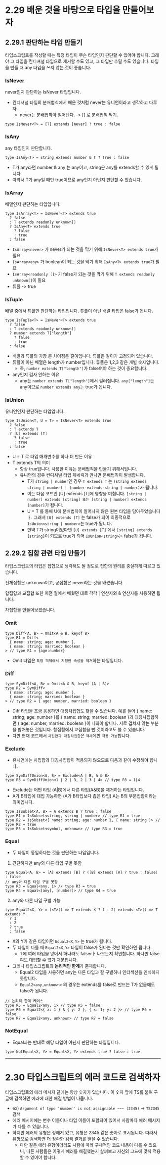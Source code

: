 # 2.29 배운 것을 바탕으로 타입을 만들어보자

## 2.29.1 판단하는 타입 만들기

타입스크립트를 작성할 때는 특정 타입이 무슨 타입인지 판단할 수 있어야 합니다. 그래야 그 타입을 컨디셔널 타입으로 제거할 수도 있고, 그 타입만 추릴 수도 있습니다.
타입을 만들 때 any 타입을 쓰지 않는 것이 좋습니다.

### IsNever

never인지 판단하는 IsNever 타입입니다.

- 컨디셔널 타입의 분배법칙에서 배운 것처럼 never는 유니언이라고 생각하고 다루자.
  - never는 분배법칙이 일어난다. -> [] 로 분배법칙 막기.

```tsx
type IsNever<T> = [T] extends [never] ? true : false
```

### IsAny

any 타입인지 판단합니다.

```tsx
type IsAny<T> = string extends number & T ? true : false
```

- T가 any라면 number & any 는 any이고, string은 any를 extends할 수 있게 됩니다.
- 따라서 T가 any일 때만 true이므로 any인지 아닌지 판단할 수 있습니다.

### IsArray

배열인지 판단하는 타입입니다.

```tsx
type IsArray<T> = IsNever<T> extends true
  ? false
  : T extends readonly unknown[]
  ? IsAny<T> extends true
    ? false
    : true
  : false
```

- `IsArray<never>` 가 never가 되는 것을 막기 위해 `IsNever<T> extends true`가 필요
- `IsArray<any>` 가 boolean이 되는 것을 막기 위해 `IsAny<T> extends true`가 필요
- `IsArray<readonly []>` 가 false가 되는 것을 막기 위해 `T extends readonly unknown[]`이 필요
- 튜플 -> true

### IsTuple

배열 중에서 튜플만 판단하는 타입입니다. 튜플이 아닌 배열 타입은 false가 됩니다.

```tsx
type IsTuple<T> = IsNever<T> extends true
  ? false
  : T extends readonly unknown[]
  ? number extends T["length"]
    ? false
    : true
  : false
```

- 배열과 튜플의 가장 큰 차이점은 길이입니다. 튜플은 길이가 고정되어 있습니다.
- 튜플이 아닌 배열은 length가 number입니다. 튜플은 1,2,3 같은 개별 숫자입니다.
  - 즉, `number extends T["length"]`가 false여야 하는 것이 중요합니다.
- any인지 검사 안하는 이유
  - any는 `number extends T["length"]`에서 걸러집니다. `any["length"]`는 any이므로 `number extends any`는 true가 됩니다.

### IsUnion

유니언인지 판단하는 타입입니다.

```tsx
type IsUnion<T, U = T> = IsNever<T> extends true
  ? false
  : T extends T
  ? [U] extends [T]
    ? false
    : true
  : false
```

- U = T 로 타입 매개변수를 하나 더 만든 이유
- T extends T의 의미
  - 항상 true입니다. 사용한 이유는 분배법칙을 만들기 위해서입니다.
  - 유니언의 경우 컨디셔널 타입 제네릭과 만나면 분배법칙이 발생합니다.
    - T가 `string | number`인 경우 `T extends T` 는 `(string extends string | number) | (number extends string | number)`가 됩니다.
    - 이는 다음 코드인 [U] extends [T]에 영향을 미칩니다. `[string | number] extends [string] 또는 [string | number] extends [number]`가 됩니다.
    - U = T 를 통해 U에 분배법칙이 일어나지 않은 원본 타입을 담아두었습니디ㅏ. 그래서 `[U] extends [T]` 는 false가 되어 최종적으로 `IsUnion<string | number>`는 true가 됩니다.
    - 만약 T가 string이었다면 `[U] extends [T]` 에서 `[string] extends [string]`이 되므로 true가 되어 `IsUnion<string>`는 false가 됩니다.

## 2.29.2 집합 관련 타입 만들기

타입스크립트의 타입은 집합으로 생각해도 될 정도로 집합의 원리를 충실하게 따르고 있습니다.

전체집합은 unknown이고, 공집합은 never라는 것을 배웠습니다.

합집합과 교집합 또한 이전 절에서 배웠던 대로 각각 | 연산자와 & 연산자를 사용하면 됩니다.

차집합을 만들어보겠습니다.

### Omit

```tsx
type Diff<A, B> = Omit<A & B, keyof B>
type R1 = Diff<
  { name: string; age: number },
  { name: string; married: boolean }
> // type R1 = {age:number}
```

- Omit 타입은 `특정 객체에서 지정한 속성을 제거`하는 타입입니다.

### Diff

```tsx
type SymDiff<A, B> = Omit<A & B, keyof (A | B)>
type R2 = SymDiff<
  { name: string; age: number },
  { name: string; married: boolean }
> // type R2 = { age: number, married: boolean }
```

- Diff 타입을 조금 응용하면 대칭차집합도 찾을 수 있습니다. 예를 들어 { name: string; age: number }를 { name: string; married: boolean }과 대칭차집합하면 { age: number, married: boolean }이 나와야 합니다. 서로 겹치지 않는 부분을 합쳐놓은 것입니다. 합집합에서 교집합을 뺀 것이라고도 볼 수 있습니다.
- 다만 현재 코드에서 `차집합과 대칭차집합`은 `객체`에만 `적용 가능`합니다.

### Exclude

- 유니언에는 차집합과 대칭차집합이 적용되지 않으므로 다음과 같이 수정해야 합니다.

```tsx
type SymDiffUnion<A, B> = Exclude<A | B, A & B>
type R3 = SymDiffUnion<1 | 2 | 3, 2 | 3 | 4> // type R3 = 1|4
```

- Exclude는 어떤 타입 (A|B)에서 다른 타입(A&B)을 제거하는 타입입니다.
- A가 B타입에 대입 가능하면 (A가 B타입보다 좁은 타입) A는 B의 부분집합이라는 의미입니다.

```tsx
type IsSubset<A, B> = A extends B ? true : false
type R1 = IsSubset<string, string | number> // type R1 = true
type R2 = IsSubset<{ name: string; age: number }, { name: string }> // type R2 = true
type R3 = IsSubset<symbol, unknown> // type R3 = true
```

### Equal

- 두 타입이 동일하다는 것을 판단하는 타입입니다.

1. 간단하지만 any와 다른 타입 구별 못함

```tsx
type Equal<A, B> = [A] extends [B] ? ([B] extends [A] ? true : false) : false
// any와 다른 타입 구별 못함
type R3 = Equal<any, 1> // type R3 = true
type R4 = Equal<[any], [number]> // type R4 = true
```

2. any와 다른 타입 구별 가능

```tsx
type Equal2<X, Y> = (<T>() => T extends X ? 1 : 2) extends <T>() => T extends Y
  ? 1
  : 2
  ? true
  : false
```

- X와 Y가 같은 타입이면 `Equal2<X,Y>` 는 true가 됩니다.
- 두 타입이 다를 때 `Equal2<X,Y>` 타입이 false가 된다는 것만 확인하면 됩니다.
  - T에 여러 타입을 넣어서 하나라도 falserㅏ 나오는지 확인합니다. 하나만 false여도 대입할 수 없기 때문입니다.
- 그러나 타입스크립트의 **논리적인 한계**가 존재합니다.
  - Equal2 타입을 사용하면 any는 다른 타입과 잘 구별하나 인터섹션을 인식하지 못합니다.
  - `Equal2<any,unknown>` 의 경우는 extends를 false로 만드는 T가 없음에도 false가 됩니다.

```tsx
// 논리적 한계 케이스
type R5 = Equal2<any, 1> // type R5 = false
type R6 = Equal2<{ x: 1 } & { y: 2 }, { x: 1; y: 2 }> // type R6 = false
type R7 = Equal2<any, unknown> // type R7 = false
```

### NotEqual

- Equal과는 반대로 해당 타입이 아닌지 판단하는 타입입니다.

```tsx
type NotEqual<X, Y> = Equal<X, Y> extends true ? false : true
```

---

# 2.30 타입스크립트의 에러 코드로 검색하자

타입스크립트의 에러 메시지 끝에는 항상 숫자가 있습니다. 이 숫자 앞에 TS를 붙여 구글에 검색하면 에러에 대한 해결 방법이 나옵니다.

- ex) `Argument of type 'number' is not assignable ~~~ (2345)` -> `TS2345` 검색
- 에러 메시지에는 변수 이름이나 타입 이름이 포함되어 있어서 사람마다 에러 메시지가 다를 수 있습니다.
- 하지만 에러의 유형은 정해져 있고, 유형은 2345 같은 숫자로 표시됩니다. 따라서 유형으로 검색하면 더 정확한 검색 결과를 얻을 수 있습니다.
  - 다만 같은 에러 유형이더라도 사람에 따라 구체적인 코드 내용이 다를 수 있으니, 다른 사람들은 어떻게 에러를 해결했는지 살펴보고 자신의 코드에 맞춰 적용할 수 있어야 합니다.
